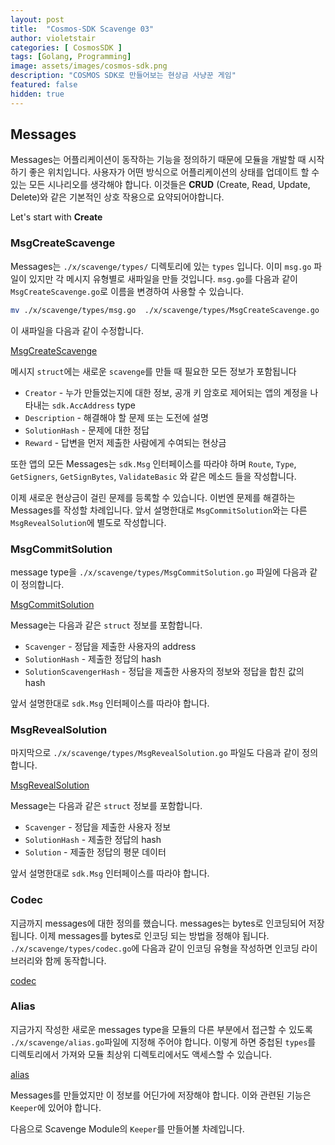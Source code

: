 ```yaml
---
layout: post
title:  "Cosmos-SDK Scavenge 03"
author: violetstair
categories: [ CosmosSDK ]
tags: [Golang, Programming]
image: assets/images/cosmos-sdk.png
description: "COSMOS SDK로 만들어보는 현상금 사냥꾼 게임"
featured: false
hidden: true
---
```


## Messages

Messages는 어플리케이션이 동작하는 기능을 정의하기 때문에 모듈을 개발할 때 시작하기 좋은 위치입니다.
사용자가 어떤 방식으로 어플리케이션의 상태를 업데이트 할 수 있는 모든 시나리오를 생각해야 합니다.
이것들은 **CRUD** (Create, Read, Update, Delete)와 같은 기본적인 상호 작용으로 요약되어야합니다.

Let's start with **Create**

### MsgCreateScavenge

Messages는 `./x/scavenge/types/` 디렉토리에 있는 `types` 입니다.
이미 `msg.go` 파일이 있지만 각 메시지 유형별로 새파일을 만들 것입니다.
`msg.go`를 다음과 같이 `MsgCreateScavenge.go`로 이름을 변경하여 사용할 수 있습니다.

```bash
mv ./x/scavenge/types/msg.go  ./x/scavenge/types/MsgCreateScavenge.go
```

이 새파일을 다음과 같이 수정합니다.

[MsgCreateScavenge](https://github.com/cosmos/sdk-tutorials/tree/master/scavenge/x/scavenge/types/MsgCreateScavenge.go)

메시지 `struct`에는 새로운 `scavenge`를 만들 때 필요한 모든 정보가 포함됩니다

- `Creator` - 누가 만들었는지에 대한 정보, 공개 키 암호로 제어되는 앱의 계정을 나타내는 `sdk.AccAddress` type
- `Description` - 해결해야 할 문제 또는 도전에 설명
- `SolutionHash` - 문제에 대한 정답
- `Reward` - 답변을 먼저 제출한 사람에게 수여되는 현상금

또한 앱의 모든 Messages는 `sdk.Msg` 인터페이스를 따라야 하며 `Route`, `Type`, `GetSigners`, `GetSignBytes`, `ValidateBasic` 와 같은 메소드 들을 작성합니다.

이제 새로운 현상금이 걸린 문제를 등록할 수 있습니다. 이번엔 문제를 해결하는 Messages를 작성할 차례입니다.
앞서 설명한대로 `MsgCommitSolution`와는 다른 `MsgRevealSolution`에 별도로 작성합니다.

### MsgCommitSolution

message type을 `./x/scavenge/types/MsgCommitSolution.go` 파일에 다음과 같이 정의합니다.

[MsgCommitSolution](https://github.com/cosmos/sdk-tutorials/tree/master/scavenge/x/scavenge/types/MsgCommitSolution.go)

Message는 다음과 같은 `struct` 정보를 포함합니다.

- `Scavenger` - 정답을 제출한 사용자의 address
- `SolutionHash` - 제출한 정답의 hash
- `SolutionScavengerHash` - 정답을 제출한 사용자의 정보와 정답을 합친 값의 hash

앞서 설명한대로 `sdk.Msg` 인터페이스를 따라야 합니다.

### MsgRevealSolution

마지막으로 `./x/scavenge/types/MsgRevealSolution.go` 파일도 다음과 같이 정의 합니다.

[MsgRevealSolution](https://github.com/cosmos/sdk-tutorials/tree/master/scavenge/x/scavenge/types/MsgRevealSolution.go)

Message는 다음과 같은 `struct` 정보를 포함합니다.

- `Scavenger` - 정답을 제출한 사용자 정보
- `SolutionHash` - 제출한 정답의 hash
- `Solution` - 제출한 정답의 평문 데이터

앞서 설명한대로 `sdk.Msg` 인터페이스를 따라야 합니다.

### Codec

지금까지 messages에 대한 정의를 했습니다.
messages는 bytes로 인코딩되어 저장됩니다.
이제 messages를 bytes로 인코딩 되는 방법을 정해야 됩니다.
`./x/scavenge/types/codec.go`에 다음과 같이 인코딩 유형을 작성하면 인코딩 라이브러리와 함께 동작합니다.

[codec](https://github.com/cosmos/sdk-tutorials/tree/master/scavenge/x/scavenge/types/codec.go)

### Alias

지금가지 작성한 새로운 messages type을 모듈의 다른 부분에서 접근할 수 있도록 `./x/scavenge/alias.go`파일에 지정해 주어야 합니다.
이렇게 하면 중첩된 `types`를 디렉토리에서 가져와 모듈 최상위 디렉토리에서도 액세스할 수 있습니다.

[alias](https://github.com/cosmos/sdk-tutorials/tree/master/scavenge/x/scavenge/alias.go)

Messages를 만들었지만 이 정보를 어딘가에 저장해야 합니다. 이와 관련된 기능은 `Keeper`에 있어야 합니다.

다음으로 Scavenge Module의 `Keeper`를 만들어볼 차례입니다.
